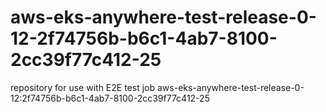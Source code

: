 # aws-eks-anywhere-test-release-0-12-2f74756b-b6c1-4ab7-8100-2cc39f77c412-25
repository for use with E2E test job aws-eks-anywhere-test-release-0-12:2f74756b-b6c1-4ab7-8100-2cc39f77c412-25
